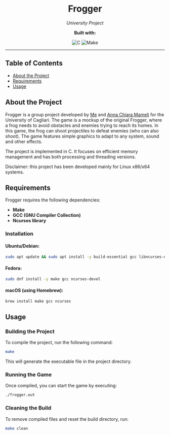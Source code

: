 <h1 align="center">Frogger</h1>

<p align="center">
  <em>University Project</em>
</p>

<p align="center">
  <strong>Built with:</strong>
</p>

<p align="center">
  <img src="https://img.shields.io/badge/C-gray" alt="C">
  <img src="https://img.shields.io/badge/Make-yellow" alt="Make">
</p>

---

## Table of Contents

- [About the Project](#about-the-project)
- [Requirements](#requirements)
- [Usage](#usage)

## About the Project

Frogger is a group project developed by [Me](https://github.com/alesmag) and [Anna Chiara Mameli](https://github.com/Pandanna) for the University of Cagliari. The game is a mockup of the original Frogger, where a frog needs to avoid obstacles and enemies trying to reach its homes. In this game, the frog can shoot projectiles
to defeat enemies (who can also shoot). The game features simple graphics to adapt to any system, sound and other effects. 

The project is implemented in C. It focuses on efficient memory management and has both processing and threading versions.

Disclaimer: this project has been developed mainly for Linux x86/x64 systems. 

## Requirements

Frogger requires the following dependencies:

- **Make**
- **GCC (GNU Compiler Collection)**
- **Ncurses library**

### Installation

#### Ubuntu/Debian:
```sh
sudo apt update && sudo apt install -y build-essential gcc libncurses-dev libncursesw-dev
```

#### Fedora:
```sh
sudo dnf install -y make gcc ncurses-devel
```

#### macOS (using Homebrew):
```sh
brew install make gcc ncurses
```

## Usage

### Building the Project
To compile the project, run the following command:
```sh
make
```
This will generate the executable file in the project directory.

### Running the Game
Once compiled, you can start the game by executing:
```sh
./frogger.out
```

### Cleaning the Build
To remove compiled files and reset the build directory, run:
```sh
make clean
```
